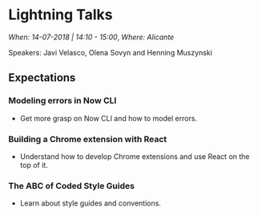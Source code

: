 # Lightning Talks

*When: 14-07-2018 | 14:10 - 15:00*, *Where: Alicante*

Speakers: Javi Velasco, Olena Sovyn and Henning Muszynski

## Expectations

### Modeling errors in Now CLI

- Get more grasp on Now CLI and how to model errors.

### Building a Chrome extension with React

- Understand how to develop Chrome extensions and use React on the top of it.

### The ABC of Coded Style Guides

- Learn about style guides and conventions.
